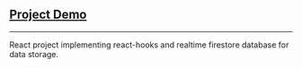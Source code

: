 ## [Project Demo](https://react-hooks-ingredient-list.web.app)

___

React project implementing react-hooks and realtime firestore database for data storage.
